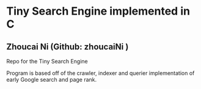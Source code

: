 # Tiny Search Engine implemented in C
## Zhoucai Ni (Github: zhoucaiNi )

Repo for the Tiny Search Engine 

Program is based off of the crawler, indexer and querier implementation of early Google search and page rank.
